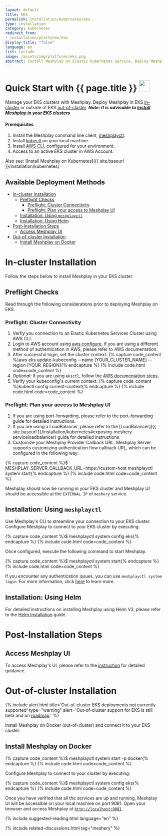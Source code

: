 ```yaml
---
layout: default
title: EKS
permalink: installation/kubernetes/eks
type: installation
category: kubernetes
redirect_from:
- installation/platforms/eks
display-title: "false"
language: en
list: include
image: /assets/img/platforms/eks.png
abstract: Install Meshplay on Elastic Kubernetes Service. Deploy Meshplay in EKS in-cluster or outside of EKS out-of-cluster.
---
```


<h1>Quick Start with {{ page.title }} <img src="{{ page.image }}" style="width:35px;height:35px;" /></h1>

Manage your EKS clusters with Meshplay. Deploy Meshplay in EKS [in-cluster](#in-cluster-installation) or outside of EKS [out-of-cluster](#out-of-cluster-installation). **_Note: It is advisable to [Install Meshplay in your EKS clusters](#install-meshery-into-your-eks-cluster)_**

<div class="prereqs"><h4>Prerequisites</h4>
  <ol>
    <li>Install the Meshplay command line client, <a href="{{ site.baseurl }}/installation/meshplayctl" class="meshery-light">meshplayctl</a>.</li>
    <li>Install <a href="https://kubernetes.io/docs/tasks/tools/">kubectl</a> on your local machine.</li>
    <li>Install <a href="https://docs.aws.amazon.com/eks/latest/userguide/getting-started.html">AWS CLI</a>, configured for your environment.</li>
    <li>Access to an active EKS cluster in AWS Account.</li>
  </ol>
</div>

Also see: [Install Meshplay on Kubernetes]({{ site.baseurl }}/installation/kubernetes)
## Available Deployment Methods

- [In-cluster Installation](#in-cluster-installation)
  - [Preflight Checks](#preflight-checks)
    - [Preflight: Cluster Connectivity](#preflight-cluster-connectivity)
    - [Preflight: Plan your access to Meshplay UI](#preflight-plan-your-access-to-meshery-ui)
  - [Installation: Using `meshplayctl`](#installation-using-meshplayctl)
  - [Installation: Using Helm](#installation-using-helm)
- [Post-Installation Steps](#post-installation-steps)
  - [Access Meshplay UI](#access-meshery-ui)
- [Out-of-cluster Installation](#out-of-cluster-installation)
  - [Install Meshplay on Docker](#install-meshery-on-docker)

# In-cluster Installation

Follow the steps below to install Meshplay in your EKS cluster.

## Preflight Checks

Read through the following considerations prior to deploying Meshplay on EKS.

### Preflight: Cluster Connectivity

1. Verfiy you connection to an Elastic Kubernetes Services Cluster using AWS CLI.
1. Login to AWS account using [aws configure](https://docs.aws.amazon.com/cli/latest/userguide/cli-authentication-user.html), if you are using a different method of authentication in AWS, please refer to AWS documentation.
1. After successful login, set the cluster context.
{% capture code_content %}aws eks update-kubeconfig --name [YOUR_CLUSTER_NAME] --region [YOUR_REGION]{% endcapture %}
{% include code.html code=code_content %}
1. _Optional:_ If you are using `eksctl`, follow the [AWS documentation steps](https://docs.aws.amazon.com/eks/latest/userguide/getting-started-eksctl.html).
1. Verify your kubeconfig's current context.
{% capture code_content %}kubectl config current-context{% endcapture %}
{% include code.html code=code_content %}

### Preflight: Plan your access to Meshplay UI

1. If you are using port-forwarding, please refer to the [port-forwarding](/tasks/accessing-meshery-ui) guide for detailed instructions.
2. If you are using a LoadBalancer, please refer to the [LoadBalancer]({{ site.baseurl }}/installation/kubernetes#exposing-meshery-serviceloadbalancer) guide for detailed instructions.
3. Customize your Meshplay Provider Callback URL. Meshplay Server supports customizing authentication flow callback URL, which can be configured in the following way:

{% capture code_content %}$ MESHPLAY_SERVER_CALLBACK_URL=https://custom-host meshplayctl system start{% endcapture %}
{% include code.html code=code_content %}

Meshplay should now be running in your EKS cluster and Meshplay UI should be accessible at the `EXTERNAL IP` of `meshery` service.

## Installation: Using `meshplayctl`

Use Meshplay's CLI to streamline your connection to your EKS cluster. Configure Meshplay to connect to your EKS cluster by executing:

{% capture code_content %}$ meshplayctl system config eks{% endcapture %}
{% include code.html code=code_content %}

Once configured, execute the following command to start Meshplay.

{% capture code_content %}$ meshplayctl system start{% endcapture %}
{% include code.html code=code_content %}

If you encounter any authentication issues, you can use `meshplayctl system login`. For more information, click [here](/guides/meshplayctl/authenticate-with-meshery-via-cli) to learn more.

## Installation: Using Helm

For detailed instructions on installing Meshplay using Helm V3, please refer to the [Helm Installation](/installation/kubernetes/helm) guide.

# Post-Installation Steps

## Access Meshplay UI

To access Meshplay's UI, please refer to the [instruction](/tasks/accessing-meshery-ui) for detailed guidance.

# Out-of-cluster Installation

{% include alert.html title='Out-of-cluster EKS deployments not currently supported' type="warning" alert='Out-of-cluster support for EKS is still beta and on <a href="https://github.com/khulnasoft/meshplay/blob/master/ROADMAP.md">roadmap</a>.' %}

Install Meshplay on Docker (out-of-cluster) and connect it to your EKS cluster.

## Install Meshplay on Docker

{% capture code_content %}$ meshplayctl system start -p docker{% endcapture %}
{% include code.html code=code_content %}

Configure Meshplay to connect to your cluster by executing:

{% capture code_content %}$ meshplayctl system config eks{% endcapture %}
{% include code.html code=code_content %}

Once you have verified that all the services are up and running, Meshplay UI will be accessible on your local machine on port 9081. Open your browser and access Meshplay at [`http://localhost:9081`](http://localhost:9081).

{% include suggested-reading.html language="en" %}

{% include related-discussions.html tag="meshery" %}
